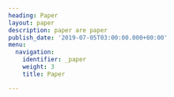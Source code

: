 ```yaml
---
heading: Paper
layout: paper
description: paper are paper
publish_date: '2019-07-05T03:00:00.000+00:00'
menu:
  navigation:
    identifier: _paper
    weight: 3
    title: Paper

---
```


